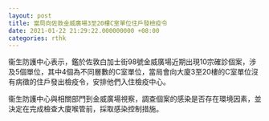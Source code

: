 ```yaml
---
layout: post
title: 當局向佐敦金威廣場3至20樓C室單位住戶發檢疫令
date: 2021-01-22 21:29:22.000000000 +08:00
categories: rthk
---
```


衞生防護中心表示，鑑於佐敦白加士街98號金威廣場近期出現10宗確診個案，涉及5個單位，其中4個為不同層數的C室單位，當局會向大廈3至20樓的C室單位沒有病徵的住戶發出檢疫令，安排他們入住檢疫中心。

衞生防護中心與相關部門到金威廣場視察，調查個案的感染是否存在環境因素，並決定在完成檢查大廈喉管前，採取感染控制措施。　
